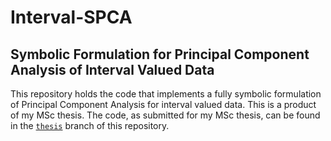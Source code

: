 # Interval-SPCA

## Symbolic Formulation for Principal Component Analysis of Interval Valued Data

This repository holds the code that implements a fully symbolic formulation of Principal Component Analysis for interval valued data.
This is a product of my MSc thesis.
The code, as submitted for my MSc thesis, can be found in the [`thesis`](https://github.com/RojerGS/interval-SPCA/tree/thesis) branch of this repository.
